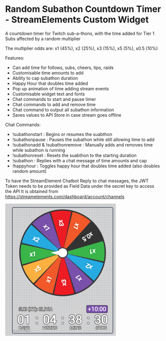 # Random Subathon Countdown Timer - StreamElements Custom Widget

A countdown timer for Twitch sub-a-thons, with the time added for Tier 1 Subs affected by a random multiplier

The multiplier odds are: x1 (45%), x2 (25%), x3 (15%), x5 (5%), x0.5 (10%)

Features:
- Can add time for follows, subs, cheers, tips, raids 
- Customisable time amounts to add
- Ability to cap subathon duration
- Happy Hour that doubles time added
- Pop up animation of time adding stream events
- Customisable widget text and fonts
- Chat commands to start and pause timer
- Chat commands to add and remove time
- Chat command to output all subathon information
- Saves values to API Store in case stream goes offline

Chat Commands:
- !subathonstart : Begins or resumes the suabthon
- !subathonpause : Pauses the subathon while still allowing time to add
- !subathonadd & !subathonremove : Manually adds and removes time while subathon is running
- !subathonreset : Resets the suabthon to the starting duration
- !subathon : Replies with a chat message of time amounts and cap
- !happyhour : Toggles happy hour that doubles time added (also doubles random amount)

To have the StreamElement Chatbot Reply to chat messages, the JWT Token needs to be provided as Field Data under the secret key to access the API
It is obtained from https://streamelements.com/dashboard/account/channels

![Subathon Random Countdown Timer Widget Preview](/SubathonRandomTimer/preview.png?)

